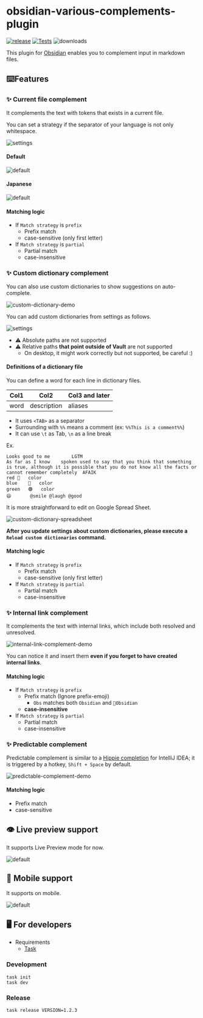 # obsidian-various-complements-plugin

[![release](https://img.shields.io/github/release/tadashi-aikawa/obsidian-various-complements-plugin.svg)](https://github.com/tadashi-aikawa/obsidian-various-complements-plugin/releases/latest)
[![Tests](https://github.com/tadashi-aikawa/obsidian-various-complements-plugin/workflows/Tests/badge.svg)](https://github.com/tadashi-aikawa/obsidian-various-complements-plugin/actions)
![downloads](https://img.shields.io/github/downloads/tadashi-aikawa/obsidian-various-complements-plugin/total)

This plugin for [Obsidian] enables you to complement input in markdown files.

## ⌨️Features

### ✨ Current file complement

It complements the text with tokens that exists in a current file.

You can set a strategy if the separator of your language is not only whitespace.

![settings](https://raw.githubusercontent.com/tadashi-aikawa/obsidian-various-complements-plugin/main/demo/settings.png)

#### Default

![default](https://raw.githubusercontent.com/tadashi-aikawa/obsidian-various-complements-plugin/main/demo/current-file-complement.gif)

#### Japanese

![default](https://raw.githubusercontent.com/tadashi-aikawa/obsidian-various-complements-plugin/main/demo/japanese-current-file-complement.gif)

#### Matching logic

- If `Match strategy` is `prefix`
  - Prefix match
  - case-sensitive (only first letter)
- If `Match strategy` is `partial`
  - Partial match
  - case-insensitive


### ✨ Custom dictionary complement

You can also use custom dictionaries to show suggestions on auto-complete.

![custom-dictionary-demo](https://raw.githubusercontent.com/tadashi-aikawa/obsidian-various-complements-plugin/main/demo/custom-dictionary-demo.gif)

You can add custom dictionaries from settings as follows.

![settings](https://github.com/tadashi-aikawa/obsidian-various-complements-plugin/blob/main/demo/setting-custom-directories.png?raw=true)

- ⚠ Absolute paths are not supported
- ⚠ Relative paths **that point outside of Vault** are not supported
  - On desktop, it might work correctly but not supported, be careful :)

#### Definitions of a dictionary file

You can define a word for each line in dictionary files.

| Col1 | Col2        | Col3 and later |
| ---- | ----------- | -------------- |
| word | description | aliases        |

- It uses `<TAB>` as a separator
- Surrounding with `%%` means a comment (ex: `%%This is a comment%%`)
- It can use `\t` as Tab, `\n` as a line break

Ex.
```
Looks good to me		LGTM
As far as I know	spoken used to say that you think that something is true, although it is possible that you do not know all the facts or cannot remember completely	AFAIK
red	🔴	color
blue	🔵	color
green	🟢	color
😄		@smile @laugh @good
```

It is more straightforward to edit on Google Spread Sheet.

![custom-dictionary-spreadsheet](https://raw.githubusercontent.com/tadashi-aikawa/obsidian-various-complements-plugin/main/demo/custom-dictionary-spreadsheet.png)

**After you update settings about custom dictionaries, please execute a `Reload custom dictionaries` command.**

#### Matching logic

- If `Match strategy` is `prefix`
  - Prefix match
  - case-sensitive (only first letter)
- If `Match strategy` is `partial`
  - Partial match
  - case-insensitive

### ✨ Internal link complement

It complements the text with internal links, which include both resolved and unresolved.

![internal-link-complement-demo](https://raw.githubusercontent.com/tadashi-aikawa/obsidian-various-complements-plugin/main/demo/internal-link-complement.gif)

You can notice it and insert them **even if you forget to have created internal links**.

#### Matching logic

- If `Match strategy` is `prefix`
  - Prefix match (Ignore prefix-emoji)
    - `Obs` matches both `Obsidian` and `💎Obsidian`
  - **case-insensitive**
- If `Match strategy` is `partial`
  - Partial match
  - case-insensitive
  
### ✨ Predictable complement

Predictable complement is similar to a [Hippie completion] for IntelliJ IDEA; it is triggered by a hotkey, `Shift + Space` by default.

[Hippie completion]: https://www.jetbrains.com/help/idea/auto-completing-code.html#hippie_completion

![predictable-complement-demo](https://raw.githubusercontent.com/tadashi-aikawa/obsidian-various-complements-plugin/main/demo/predictable-complement.gif)

#### Matching logic

- Prefix match
- case-sensitive


## 👁 Live preview support

It supports Live Preview mode for now.

![default](https://raw.githubusercontent.com/tadashi-aikawa/obsidian-various-complements-plugin/main/demo/livepreview.gif)

## 📱 Mobile support

It supports on mobile.

![default](https://raw.githubusercontent.com/tadashi-aikawa/obsidian-various-complements-plugin/main/demo/mobile.gif)

## 🖥️ For developers

- Requirements
    - [Task]

### Development

```console
task init
task dev
```

### Release

```
task release VERSION=1.2.3
```

[Obsidian]: https://obsidian.md/
[Task]: https://github.com/go-task/task
